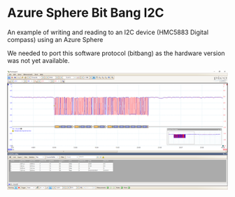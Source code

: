 # Azure Sphere Bit Bang I2C

An example of writing and reading to an I2C device (HMC5883 Digital compass) using an Azure Sphere

We needed to port this software protocol (bitbang) as the hardware version was not yet available.

![Capture of the I2C protocol0](ProtocolCapture.png "Protocol Capture")

